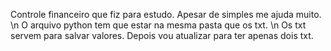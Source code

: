 Controle financeiro que fiz para estudo. Apesar de simples me ajuda muito.
\n O arquivo python tem que estar na mesma pasta que os txt.
\n Os txt servem para salvar valores. Depois vou atualizar para ter apenas dois txt.

